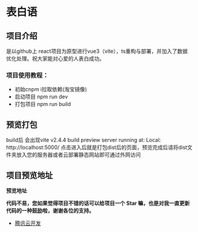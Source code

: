 # 表白语 


## 项目介绍


是以github上 react项目为原型进行vue3（vite），ts重构与部署，并加入了数据优化处理。祝大家能对心爱的人表白成功。



### 项目使用教程：
- 初始cnpm i拉取依赖(淘宝镜像)
- 启动项目 npm run dev
- 打包项目 npm run build

## 预览打包
build后 会出现vite v2.4.4 build preview server running at: Local: http://localhost:5000/
点击进入后就是打包dist后的页面，预览完成后请将dist文件夹放入您的服务器或者云部署静态网站即可通过外网访问



## 项目预览地址
**预览地址**  



**代码不易，您如果觉得项目不错的话可以给项目一个 Star 嘛，也是对我一直更新代码的一种鼓励啦，谢谢各位的支持。**



- [腾讯云开发](https://console.cloud.tencent.com//)


